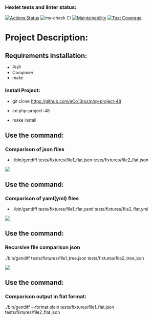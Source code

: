### Hexlet tests and linter status:
[![Actions Status](https://github.com/eCo13rus/php-project-48/workflows/hexlet-check/badge.svg)](https://github.com/eCo13rus/php-project-48/actions)
![my-check CI](https://github.com/eCo13rus/php-project-48/actions/workflows/my-check.yml/badge.svg)
[![Maintainability](https://api.codeclimate.com/v1/badges/2ea9e1a47d5c57d93717/maintainability)](https://codeclimate.com/github/eCo13rus/php-project-48/maintainability)
[![Test Coverage](https://api.codeclimate.com/v1/badges/2ea9e1a47d5c57d93717/test_coverage)](https://codeclimate.com/github/eCo13rus/php-project-48/test_coverage)

# Project Description:

## Requirements installation:

- PHP
- Composer
- make

### Install Project:

- git clone https://github.com/eCo13rus/php-project-48

- cd php-project-48

- make install

## Use the command:

### Comparison of json files
- ./bin/gendiff tests/fixtures/file1_flat.json tests/fixtures/file2_flat.json 

<a href="https://asciinema.org/a/T61MTfAzrMswp94Xj4OZWRhlT" target="_blank"><img src="https://asciinema.org/a/T61MTfAzrMswp94Xj4OZWRhlT.svg" /></a>

## Use the command:

### Comparison of yaml(yml) files
- ./bin/gendiff tests/fixtures/file1_flat.yaml tests/fixtures/file2_flat.yml

<a href="https://asciinema.org/a/gl6COHSoL8Tba8fGrzddvtykJ" target="_blank"><img src="https://asciinema.org/a/gl6COHSoL8Tba8fGrzddvtykJ.svg" /></a>

## Use the command:

### Recursive file comparison json
./bin/gendiff tests/fixtures/file1_tree.json tests/fixtures/file2_tree.json

<a href="https://asciinema.org/a/5ERgW1hHb4ECoxTVg4x84kdIk" target="_blank"><img src="https://asciinema.org/a/5ERgW1hHb4ECoxTVg4x84kdIk.svg" /></a>

## Use the command:

### Comparison output in flat format:
./bin/gendiff --format plain tests/fixtures/file1_flat.json tests/fixtures/file2_flat.json

